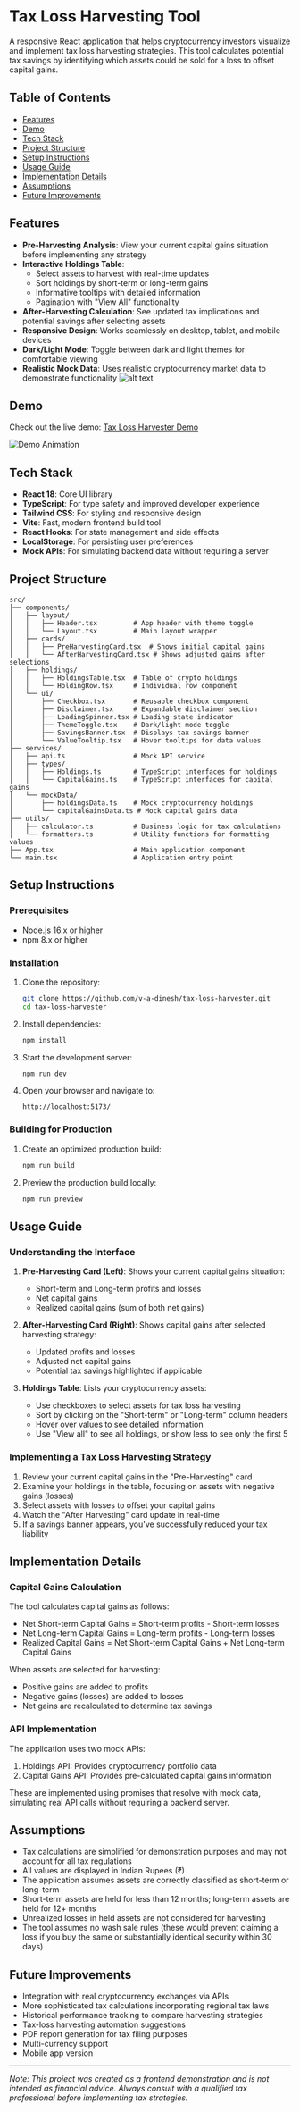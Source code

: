 # Tax Loss Harvesting Tool

A responsive React application that helps cryptocurrency investors visualize and implement tax loss harvesting strategies. This tool calculates potential tax savings by identifying which assets could be sold for a loss to offset capital gains.

## Table of Contents

- [Features](#features)
- [Demo](#demo)
- [Tech Stack](#tech-stack)
- [Project Structure](#project-structure)
- [Setup Instructions](#setup-instructions)
- [Usage Guide](#usage-guide)
- [Implementation Details](#implementation-details)
- [Assumptions](#assumptions)
- [Future Improvements](#future-improvements)

## Features

- **Pre-Harvesting Analysis**: View your current capital gains situation before implementing any strategy
- **Interactive Holdings Table**:
  - Select assets to harvest with real-time updates
  - Sort holdings by short-term or long-term gains
  - Informative tooltips with detailed information
  - Pagination with "View All" functionality
- **After-Harvesting Calculation**: See updated tax implications and potential savings after selecting assets
- **Responsive Design**: Works seamlessly on desktop, tablet, and mobile devices
- **Dark/Light Mode**: Toggle between dark and light themes for comfortable viewing
- **Realistic Mock Data**: Uses realistic cryptocurrency market data to demonstrate functionality
![alt text](image.png)
## Demo

Check out the live demo: [Tax Loss Harvester Demo](https://tax-loss-harvester-xi.vercel.app/)

![Demo Animation](https://tax-loss-harvester-xi.vercel.app/)

## Tech Stack

- **React 18**: Core UI library
- **TypeScript**: For type safety and improved developer experience
- **Tailwind CSS**: For styling and responsive design
- **Vite**: Fast, modern frontend build tool
- **React Hooks**: For state management and side effects
- **LocalStorage**: For persisting user preferences
- **Mock APIs**: For simulating backend data without requiring a server

## Project Structure

```
src/
├── components/
│   ├── layout/
│   │   ├── Header.tsx         # App header with theme toggle
│   │   └── Layout.tsx         # Main layout wrapper
│   ├── cards/
│   │   ├── PreHarvestingCard.tsx  # Shows initial capital gains
│   │   └── AfterHarvestingCard.tsx # Shows adjusted gains after selections
│   ├── holdings/
│   │   ├── HoldingsTable.tsx  # Table of crypto holdings
│   │   └── HoldingRow.tsx     # Individual row component
│   └── ui/
│       ├── Checkbox.tsx       # Reusable checkbox component
│       ├── Disclaimer.tsx     # Expandable disclaimer section
│       ├── LoadingSpinner.tsx # Loading state indicator
│       ├── ThemeToggle.tsx    # Dark/light mode toggle
│       ├── SavingsBanner.tsx  # Displays tax savings banner
│       └── ValueTooltip.tsx   # Hover tooltips for data values
├── services/
│   ├── api.ts                 # Mock API service
│   ├── types/
│   │   ├── Holdings.ts        # TypeScript interfaces for holdings
│   │   └── CapitalGains.ts    # TypeScript interfaces for capital gains
│   └── mockData/
│       ├── holdingsData.ts    # Mock cryptocurrency holdings
│       └── capitalGainsData.ts # Mock capital gains data
├── utils/
│   ├── calculator.ts          # Business logic for tax calculations
│   └── formatters.ts          # Utility functions for formatting values
├── App.tsx                    # Main application component
└── main.tsx                   # Application entry point
```

## Setup Instructions

### Prerequisites

- Node.js 16.x or higher
- npm 8.x or higher

### Installation

1. Clone the repository:

   ```bash
   git clone https://github.com/v-a-dinesh/tax-loss-harvester.git
   cd tax-loss-harvester
   ```

2. Install dependencies:

   ```bash
   npm install
   ```

3. Start the development server:

   ```bash
   npm run dev
   ```

4. Open your browser and navigate to:
   ```
   http://localhost:5173/
   ```

### Building for Production

1. Create an optimized production build:

   ```bash
   npm run build
   ```

2. Preview the production build locally:
   ```bash
   npm run preview
   ```

## Usage Guide

### Understanding the Interface

1. **Pre-Harvesting Card (Left)**: Shows your current capital gains situation:

   - Short-term and Long-term profits and losses
   - Net capital gains
   - Realized capital gains (sum of both net gains)

2. **After-Harvesting Card (Right)**: Shows capital gains after selected harvesting strategy:

   - Updated profits and losses
   - Adjusted net capital gains
   - Potential tax savings highlighted if applicable

3. **Holdings Table**: Lists your cryptocurrency assets:
   - Use checkboxes to select assets for tax loss harvesting
   - Sort by clicking on the "Short-term" or "Long-term" column headers
   - Hover over values to see detailed information
   - Use "View all" to see all holdings, or show less to see only the first 5

### Implementing a Tax Loss Harvesting Strategy

1. Review your current capital gains in the "Pre-Harvesting" card
2. Examine your holdings in the table, focusing on assets with negative gains (losses)
3. Select assets with losses to offset your capital gains
4. Watch the "After Harvesting" card update in real-time
5. If a savings banner appears, you've successfully reduced your tax liability

## Implementation Details

### Capital Gains Calculation

The tool calculates capital gains as follows:

- Net Short-term Capital Gains = Short-term profits - Short-term losses
- Net Long-term Capital Gains = Long-term profits - Long-term losses
- Realized Capital Gains = Net Short-term Capital Gains + Net Long-term Capital Gains

When assets are selected for harvesting:

- Positive gains are added to profits
- Negative gains (losses) are added to losses
- Net gains are recalculated to determine tax savings

### API Implementation

The application uses two mock APIs:

1. Holdings API: Provides cryptocurrency portfolio data
2. Capital Gains API: Provides pre-calculated capital gains information

These are implemented using promises that resolve with mock data, simulating real API calls without requiring a backend server.

## Assumptions

- Tax calculations are simplified for demonstration purposes and may not account for all tax regulations
- All values are displayed in Indian Rupees (₹)
- The application assumes assets are correctly classified as short-term or long-term
- Short-term assets are held for less than 12 months; long-term assets are held for 12+ months
- Unrealized losses in held assets are not considered for harvesting
- The tool assumes no wash sale rules (these would prevent claiming a loss if you buy the same or substantially identical security within 30 days)

## Future Improvements

- Integration with real cryptocurrency exchanges via APIs
- More sophisticated tax calculations incorporating regional tax laws
- Historical performance tracking to compare harvesting strategies
- Tax-loss harvesting automation suggestions
- PDF report generation for tax filing purposes
- Multi-currency support
- Mobile app version

---



_Note: This project was created as a frontend demonstration and is not intended as financial advice. Always consult with a qualified tax professional before implementing tax strategies._
